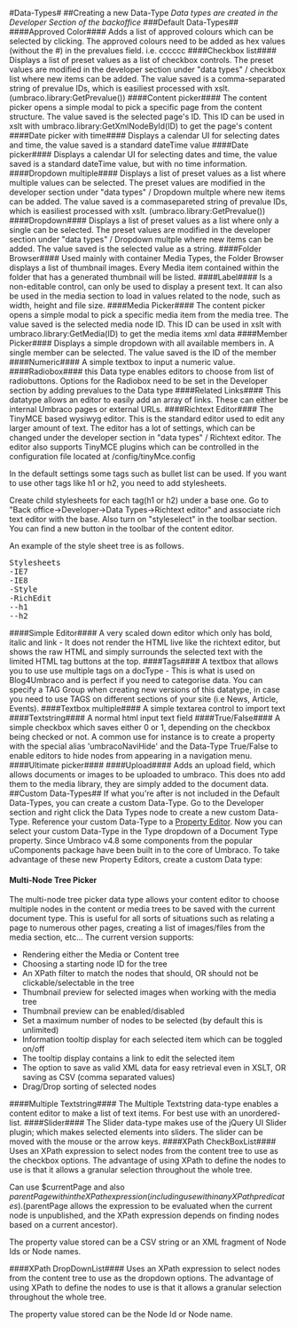 #Data-Types#
##Creating a new Data-Type
*Data types are created in the Developer Section of the backoffice*
###Default Data-Types##
####Approved Color####
Adds a list of approved colours which can be selected by clicking. The approved colours need to be added 
as hex values (without the #) in the prevalues field. i.e. cccccc
####Checkbox list####
Displays a list of preset values as a list of checkbox controls. The preset values are modified in the developer 
section under "data types" / checkbox list where new items can be added. The value saved is a comma-separated 
string of prevalue IDs, which is easiliest processed with xslt. (umbraco.library:GetPrevalue())
####Content picker####
The content picker opens a simple modal to pick a specific page from the content structure. 
The value saved is the selected page's ID. This ID can be used in xslt with umbraco.library:GetXmlNodeById(ID) 
to get the page's content
####Date picker with time####
Displays a calendar UI for selecting dates and time, the value saved is a standard dateTime value
####Date picker####
Displays a calendar UI for selecting dates and time, the value saved is a standard dateTime value, 
but with no time information.
####Dropdown multiple####
Displays a list of preset values as a list where multiple values can be selected. The preset values are 
modified in the developer section under "data types" / Dropdown multple where new items can be added. 
The value saved is a commasepareted string of prevalue IDs, which is easiliest processed with xslt. 
(umbraco.library:GetPrevalue())
####Dropdown####
Displays a list of preset values as a list where only a single can be selected. 
The preset values are modified in the developer section under "data types" / Dropdown multple where 
new items can be added. The value saved is the selected value as a string.
####Folder Browser####
Used mainly with container Media Types, the Folder Browser displays a list of thumbnail images. Every Media item contained within the folder that has a generated thumbnail will be listed.
####Label####
Is a non-editable control, can only be used to display a present text. It can also be used in the 
media section to load in values related to the node, such as width, height and file size.
####Media Picker####
The content picker opens a simple modal to pick a specific media item from the media tree. 
The value saved is the selected media node ID. This ID can be used in xslt with 
umbraco.library:GetMedia(ID) to get the media items xml data
####Member Picker####
Displays a simple dropdown with all available members in. A single member can be selected. 
The value saved is the ID of the member
####Numeric####
A simple textbox to input a numeric value.
####Radiobox####
this Data type enables editors to choose from list of radiobuttons. Options for the Radiobox need to be set in the Developer section by adding prevalues to the Data type
####Related Links####
This datatype allows an editor to easily add an array of links. These can either be internal Umbraco pages or external URLs.
####Richtext Editor####
The TinyMCE based wysiwyg editor. This is the standard editor used to edit any larger amount of text. The editor has a lot of settings, which can be changed under the developer section in "data types" / Richtext editor. The editor also supports TinyMCE plugins which can be controlled in the configuration file located at /config/tinyMce.config

In the default settings some tags such as bullet list can be used. If you want to use other tags like h1 or h2, you need to add stylesheets.

Create child stylesheets for each tag(h1 or h2) under a base one.
Go to "Back office->Developer->Data Types->Richtext editor" and associate rich text editor with the base. 
Also turn on "styleselect" in the toolbar section.
You can find a new button in the toolbar of the content editor.

An example of the style sheet tree is as follows.

<pre>
Stylesheets
-IE7
-IE8
-Style
-RichEdit
--h1
--h2
</pre>

####Simple Editor####
A very scaled down editor which only has bold, italic and link - It does not render the HTML live like the richtext editor, but shows the raw HTML and simply surrounds the selected text with the limited HTML tag buttons at the top.
####Tags####
A textbox that allows you to use use multiple tags on a docType - This is what is used on Blog4Umbraco and is perfect if you need to categorise data.  You can specify a TAG Group when creating new versions of this datatype, in case you need to use TAGS on different sections of your site (i.e  News, Article, Events).
####Textbox multiple####
A simple textarea control to import text
####Textstring####
A normal html input text field
####True/False####
A simple checkbox which saves either 0 or 1, depending on the checkbox being checked or not. A common use for instance is to create a property with the special alias 'umbracoNaviHide' and the Data-Type True/False to enable editors to hide nodes from appearing in a navigation menu.
####Ultimate picker####
####Upload####
Adds an upload field, which allows documents or images to be uploaded to umbraco. This does nto add them to the media library, they are simply added to the document data.
##Custom Data-Types##
If what you're after is not included in the Default Data-Types, you can create a custom Data-Type. Go to the Developer section and right click the Data Types node to create a new custom Data-Type. Reference your custom Data-Type to a [Property Editor](../Property-Editors/index.md). Now you can select your custom Data-Type in the Type dropdown of a Document Type property.
Since Umbraco v4.8 some components from the popular uComponents package have been built in to the core of Umbraco. To take advantage of these new Property Editors, create a custom Data type:
#### Multi-Node Tree Picker
The multi-node tree picker data type allows your content editor to choose multiple nodes in the content or media trees to be saved with the current document type. This is useful for all sorts of situations such as relating a page to numerous other pages, creating a list of images/files from the media section, etc...
The current version supports:

* Rendering either the Media or Content tree
* Choosing a starting node ID for the tree
* An XPath filter to match the nodes that should, OR should not be clickable/selectable in the tree
* Thumbnail preview for selected images when working with the media tree
* Thumbnail preview can be enabled/disabled
* Set a maximum number of nodes to be selected (by default this is unlimited)
* Information tooltip display for each selected item which can be toggled on/off
* The tooltip display contains a link to edit the selected item
* The option to save as valid XML data for easy retrieval even in XSLT, OR saving as CSV (comma separated values)
* Drag/Drop sorting of selected nodes


####Multiple Textstring####
The Multiple Textstring data-type enables a content editor to make a list of text items. For best use with an unordered-list.
####Slider####
The Slider data-type makes use of the jQuery UI Slider plugin; which makes selected elements into sliders. The slider can be moved with the mouse or the arrow keys.
####XPath CheckBoxList####
Uses an XPath expression to select nodes from the content tree to use as the checkbox options. The advantage of using XPath to define the nodes to use is that it allows a granular selection throughout the whole tree.

Can use $currentPage and also $parentPage within the XPath expression (including use within any XPath predicates). ($parentPage allows the expression to be evaluated when the current node is unpublished, and the XPath expression depends on finding nodes based on a current ancestor).

The property value stored can be a CSV string or an XML fragment of Node Ids or Node names.

####XPath DropDownList####
Uses an XPath expression to select nodes from the content tree to use as the dropdown options. The advantage of using XPath to define the nodes to use is that it allows a granular selection throughout the whole tree.

The property value stored can be the Node Id or Node name.

 
